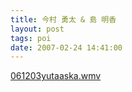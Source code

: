 ```yaml
---
title: 今村 勇太 & 島 明香
layout: post
tags: poi
date: 2007-02-24 14:41:00
---
```

<a target="_blank" href="https://www.poicommunity.com/movies/061203yutaaska.wmv">061203yutaaska.wmv</a>
